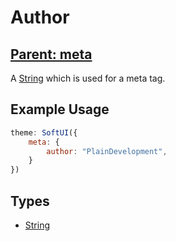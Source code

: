 # Author
## **[Parent: meta](/docs/meta/)**

A [String](https://developer.mozilla.org/en-US/docs/Web/JavaScript/Reference/Global_Objects/String) which is used for a meta tag.

## Example Usage
```js
theme: SoftUI({
    meta: {
        author: "PlainDevelopment",
    }
})
```

## Types
- [String](https://developer.mozilla.org/en-US/docs/Web/JavaScript/Reference/Global_Objects/Boolean)